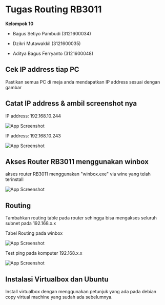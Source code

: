 
# Tugas Routing RB3011

**Kelompok 10** 

- Bagus Setiyo Pambudi (3121600034)

- Dzikri Mutawakkil (3121600035)

- Aditya Bagus Ferryanto (3121600048)





## Cek IP address tiap PC

Pastikan semua PC di meja anda mendapatkan IP address sesuai dengan gambar

## Catat IP address & ambil screenshot nya

IP address: 192.168.10.244

![App Screenshot](https://via.placeholder.com/468x300?text=IP1)

IP address: 192.168.10.243

![App Screenshot](https://via.placeholder.com/468x300?text=IP2)

## Akses Router RB3011 menggunakan winbox

akses router RB3011 menggunakan "winbox.exe" via wine yang telah terinstall

![App Screenshot](https://via.placeholder.com/468x300?text=Winbox)

## Routing

Tambahkan routing table pada router sehingga bisa mengakses seluruh subnet pada 192.168.x.x

Tabel Routing pada winbox

![App Screenshot](https://via.placeholder.com/468x300?text=Routingwinbox)

Test ping pada komputer 192.168.x.x

![App Screenshot](https://via.placeholder.com/468x300?text=TestPing)

## Instalasi Virtualbox dan Ubuntu

Install virtualbox dengan menggunakan petunjuk yang ada pada debian copy virtual machine yang sudah ada sebelumnya.






